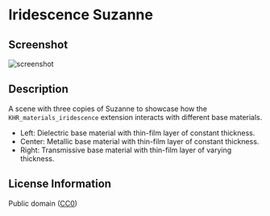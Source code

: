 # Iridescence Suzanne

## Screenshot

![screenshot](screenshot/screenshot_large.jpg)

## Description

A scene with three copies of Suzanne to showcase how the `KHR_materials_iridescence` extension interacts with different base materials.

* Left: Dielectric base material with thin-film layer of constant thickness.
* Center: Metallic base material with thin-film layer of constant thickness.
* Right: Transmissive base material with thin-film layer of varying thickness.

## License Information

Public domain ([CC0](https://creativecommons.org/publicdomain/zero/1.0/))
